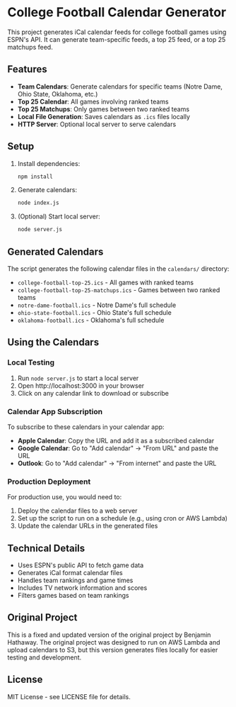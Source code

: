 # College Football Calendar Generator

This project generates iCal calendar feeds for college football games using ESPN's API. It can generate team-specific feeds, a top 25 feed, or a top 25 matchups feed.

## Features

- **Team Calendars**: Generate calendars for specific teams (Notre Dame, Ohio State, Oklahoma, etc.)
- **Top 25 Calendar**: All games involving ranked teams
- **Top 25 Matchups**: Only games between two ranked teams
- **Local File Generation**: Saves calendars as `.ics` files locally
- **HTTP Server**: Optional local server to serve calendars

## Setup

1. Install dependencies:
   ```bash
   npm install
   ```

2. Generate calendars:
   ```bash
   node index.js
   ```

3. (Optional) Start local server:
   ```bash
   node server.js
   ```

## Generated Calendars

The script generates the following calendar files in the `calendars/` directory:

- `college-football-top-25.ics` - All games with ranked teams
- `college-football-top-25-matchups.ics` - Games between two ranked teams
- `notre-dame-football.ics` - Notre Dame's full schedule
- `ohio-state-football.ics` - Ohio State's full schedule
- `oklahoma-football.ics` - Oklahoma's full schedule

## Using the Calendars

### Local Testing
1. Run `node server.js` to start a local server
2. Open http://localhost:3000 in your browser
3. Click on any calendar link to download or subscribe

### Calendar App Subscription
To subscribe to these calendars in your calendar app:

- **Apple Calendar**: Copy the URL and add it as a subscribed calendar
- **Google Calendar**: Go to "Add calendar" → "From URL" and paste the URL
- **Outlook**: Go to "Add calendar" → "From internet" and paste the URL

### Production Deployment
For production use, you would need to:
1. Deploy the calendar files to a web server
2. Set up the script to run on a schedule (e.g., using cron or AWS Lambda)
3. Update the calendar URLs in the generated files

## Technical Details

- Uses ESPN's public API to fetch game data
- Generates iCal format calendar files
- Handles team rankings and game times
- Includes TV network information and scores
- Filters games based on team rankings

## Original Project

This is a fixed and updated version of the original project by Benjamin Hathaway. The original project was designed to run on AWS Lambda and upload calendars to S3, but this version generates files locally for easier testing and development.

## License

MIT License - see LICENSE file for details.
